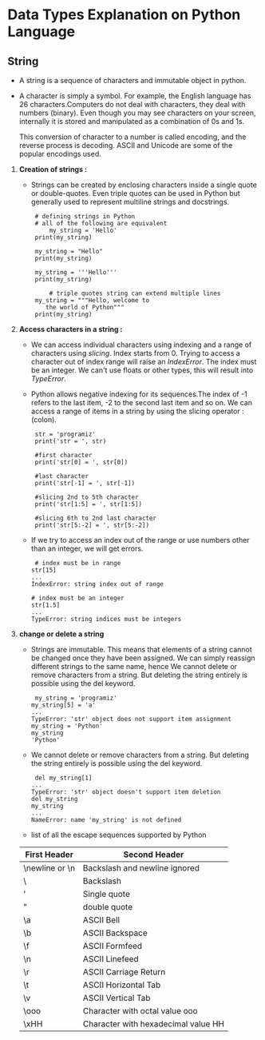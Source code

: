 # Data Types Explanation on Python Language

## String

   - A string is a sequence of characters and immutable object in python.
   - A character is simply a symbol. For example, the English language has 26 characters.Computers do not deal with characters, they deal with numbers (binary). Even though you may see characters on your screen, internally it is stored and manipulated as a combination of 0s and 1s.

   	 This conversion of character to a number is called encoding, and the reverse process is decoding. ASCII and
   Unicode are some of the popular encodings used.

   1. **Creation of strings :**
   
      - Strings can be created by enclosing characters inside a single quote or double-quotes. Even triple quotes can be used in Python but generally used to represent multiline strings and docstrings.

		     # defining strings in Python
		     # all of the following are equivalent
	             my_string = 'Hello'
		     print(my_string)

		     my_string = "Hello"
		     print(my_string)

		     my_string = '''Hello'''
		     print(my_string)

	       	     # triple quotes string can extend multiple lines
		     my_string = """Hello, welcome to
				the world of Python"""
		     print(my_string)

   2. **Access characters in a string :**
      
      - We can access individual characters using indexing and a range of characters using *slicing*. Index starts from 0. Trying to access a character out of index range will raise an *IndexError*. The index must be an integer. We can't use floats or other types, this will result into *TypeError*.
	
      - Python allows negative indexing for its sequences.The index of -1 refers to the last item, -2 to the second last item and so on. We can access a range of items in a string by using the slicing operator :(colon).
      
		     str = 'programiz'
		     print('str = ', str)

		     #first character
		     print('str[0] = ', str[0])

		     #last character
		     print('str[-1] = ', str[-1])

		     #slicing 2nd to 5th character
		     print('str[1:5] = ', str[1:5])

		     #slicing 6th to 2nd last character
		     print('str[5:-2] = ', str[5:-2])
	
      - If we try to access an index out of the range or use numbers other than an integer, we will get errors.
      
      		 # index must be in range
		    str[15]  
		    ...
		    IndexError: string index out of range

		    # index must be an integer
		    str[1.5] 
		    ...
		    TypeError: string indices must be integers
   
   3. **change or delete a string**
   
      - Strings are immutable. This means that elements of a string cannot be changed once they have been assigned. We can simply reassign different strings to the same name, hence We cannot delete or remove characters from a string. But deleting the string entirely is possible using the del keyword.
      
      		 my_string = 'programiz'
		    my_string[5] = 'a'
		    ...
		    TypeError: 'str' object does not support item assignment
		    my_string = 'Python'
		    my_string
			'Python'
			
      - We cannot delete or remove characters from a string. But deleting the string entirely is possible using the del keyword.
      
      		 del my_string[1]
		    ...
		    TypeError: 'str' object doesn't support item deletion
		    del my_string
		    my_string
		    ...
		    NameError: name 'my_string' is not defined
		    
      - list of all the escape sequences supported by Python
      
      | First Header  | Second Header |
      | ------------- | ------------- |
      | \newline or \n | Backslash and newline ignored |
      | \\ | Backslash  |
      | \' | Single quote  |
      | \" | double quote |
      | \a | ASCII Bell  |
      | \b | ASCII Backspace |
      | \f | ASCII Formfeed |
      | \n | ASCII Linefeed |
      | \r | ASCII Carriage Return |
      | \t | ASCII Horizontal Tab |
      | \v | ASCII Vertical Tab |
      | \ooo  | Character with octal value ooo |
      | \xHH  | Character with hexadecimal value HH |
      
      
      
      
      
